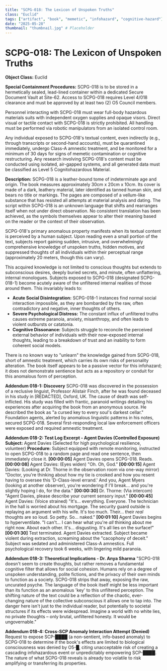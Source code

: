 ```yaml
---
title: "SCPG-018: The Lexicon of Unspoken Truths"
class: "Euclid"
tags: ["artifact", "book", "memetic", "infohazard", "cognitive-hazard"]
date: "2025-05-28"
thumbnail: "thumbnail.jpg" # Placeholder
---
```


# SCPG-018: The Lexicon of Unspoken Truths

**Object Class:** Euclid

**Special Containment Procedures:** SCPG-018 is to be stored in a hermetically sealed, lead-lined container within a dedicated Secure Document Vault at Site-62. Access to SCPG-018 requires Level 4/018 clearance and must be approved by at least two (2) O5 Council members.

Personnel interacting with SCPG-018 must wear full-body hazardous materials suits with independent oxygen supplies and opaque visors. Direct visual or tactile contact with SCPG-018 is strictly prohibited. All handling must be performed via robotic manipulators from an isolated control room.

Any individual exposed to SCPG-018's textual content, even indirectly (e.g., through transcripts or second-hand accounts), must be quarantined immediately, undergo Class-A amnestic treatment, and be monitored for a minimum of 30 days for signs of memetic contamination or cognitive restructuring. Any research involving SCPG-018's content must be conducted using isolated, air-gapped systems, and all generated data must be classified as Level 5 Cognitohazardous Material.

**Description:** SCPG-018 is a leather-bound tome of indeterminate age and origin. The book measures approximately 30cm x 20cm x 10cm. Its cover is made of a dark, leathery material, later identified as tanned human skin, and bears no title or markings. The pages are composed of a vellum-like substance that has resisted all attempts at material analysis and dating. The script within SCPG-018 is an unknown language that shifts and rearranges itself when not under direct observation. No consistent translation has been achieved, as the symbols themselves appear to alter their meaning based on the reader or the context of their observation.

SCPG-018's primary anomalous property manifests when its textual content is perceived by a human subject. Upon reading even a small portion of the text, subjects report gaining sudden, intrusive, and overwhelmingly comprehensive knowledge of unspoken truths, hidden motives, and suppressed thoughts of all individuals within their perceptual range (approximately 20 meters, though this can vary).

This acquired knowledge is not limited to conscious thoughts but extends to subconscious desires, deeply buried secrets, and minute, often unflattering, internal monologues. Subjects exposed to SCPG-018 (designated SCPG-018-1) become acutely aware of the unfiltered internal realities of those around them. This invariably leads to:

- **Acute Social Disintegration:** SCPG-018-1 instances find normal social interaction impossible, as they are bombarded by the raw, often contradictory and negative, inner thoughts of others.
- **Severe Psychological Distress:** The constant influx of unfiltered truths causes extreme paranoia, anxiety, misanthropy, and often leads to violent outbursts or catatonia.
- **Cognitive Dissonance:** Subjects struggle to reconcile the perceived external behavior of individuals with their now-exposed internal thoughts, leading to a breakdown of trust and an inability to form coherent social models.

There is no known way to "unlearn" the knowledge gained from SCPG-018, short of amnestic treatment, which carries its own risks of personality alteration. The book itself appears to be a passive vector for this infohazard; it does not demonstrate sentience but acts as a repository or conduit for this anomalous form of perception.

**Addendum 018-1: Discovery**
SCPG-018 was discovered in the possession of a reclusive linguist, Professor Alistair Finch, after he was found deceased in his study in [REDACTED], Oxford, UK. The cause of death was self-inflicted. His study was filled with frantic, paranoid writings detailing his experiences after acquiring the book from an anonymous source. He described the book as "a cursed key to every soul's darkest cellar." Foundation agents, alerted by anomalous linguistic patterns in his notes, secured SCPG-018. Several first-responding local law enforcement officers were exposed and required amnestic treatment.

**Addendum 018-2: Test Log Excerpt - Agent Davies (Controlled Exposure)**
**Subject:** Agent Davies (Selected for high psychological resilience, volunteer)
**Procedure:** Subject equipped with remote monitoring, instructed to open SCPG-018 to a random page and read one sentence, then immediately close it.
**[00:00:05]** Agent Davies opens SCPG-018. Reads.
**[00:00:08]** Agent Davies: (Eyes widen) "Oh. Oh, God."
**[00:00:15]** Agent Davies: (Looking at Dr. Thorne in the observation room via one-way mirror) "Doctor, you're thinking about how my tie is crooked and how you resent having to oversee this 'D-Class-level errand.' And you, Agent Myers (looking at another observer), you're wondering if I'll break... and you're slightly hoping I do, for the data."
**[00:00:30]** Dr. Thorne: (Via intercom) "Agent Davies, please describe your current sensory input."
**[00:00:45]** Agent Davies: (Voice strained) "It's... everything. Everyone. The technician in the hall is worried about his mortgage. The security guard outside is replaying an argument with his wife. It's too much. Their... their _real_ thoughts are so loud. So petty. So... naked."
**[00:01:10]** Agent Davies begins to hyperventilate. "I can't... I can hear what you're _all_ thinking about me right now. About each other. It's... disgusting. It's all lies on the surface!"
**[00:01:30]** Test terminated. Agent Davies extracted. Subject became violent during extraction, screaming about the "cacophony of deceit." Subject was sedated and administered Class-A amnestics. Full psychological recovery took 6 weeks, with lingering mild paranoia.

**Addendum 018-3: Theoretical Implications - Dr. Anya Sharma**
"SCPG-018 doesn't seem to create thoughts, but rather removes a fundamental cognitive filter that allows for social cohesion. Humans rely on a degree of unspoken understanding, polite fictions, and the privacy of their own minds to function as a society. SCPG-018 strips that away, exposing the raw, uncurated psyche. The language of the book itself might be less important than its function as an anomalous 'key' to this unfiltered perception. The shifting nature of the text could be a reflection of the chaotic, ever-changing nature of the collective subconscious it allows one to tap into. The danger here isn't just to the individual reader, but potentially to societal structures if its effects were widespread. Imagine a world with no white lies, no private thoughts – only brutal, unfiltered honesty. It would be ungovernable."

**Addendum 018-4: Cross-SCP Anomaly Interaction Attempt (Denied)**
Request to expose SCP-████ (a non-sentient, info-based anomaly) to SCPG-018 to determine if the book's effects are limited to biological consciousness was denied by O5-█, citing unacceptable risk of creating a cascading infohazardous event or unpredictably empowering SCP-████. The nature of what SCPG-018 reveals is already too volatile to risk amplifying or transferring its properties.

